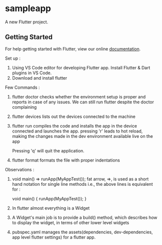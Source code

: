 # sampleapp

A new Flutter project.

## Getting Started

For help getting started with Flutter, view our online
[documentation](https://flutter.io/).

Set up :
1. Using VS Code editor for developing Flutter app. Install Flutter & Dart plugins in VS Code.
2. Download and install flutter

Few Commands :
1. flutter doctor
    checks whether the environment setup is proper and reports in case of any issues. We can still run flutter despite the doctor complaining

2. flutter devices
    lists out the devices connected to the machine

3. flutter run
    compiles the code and installs the app in the device connected and launches the app.
    pressing 'r' leads to hot reload, making the changes made in the dev environment available live on the app

    Pressing 'q' will quit the application.

4. flutter format <fileName>
    formats the file with proper indentations


Observations :

1. void main() => runApp(MyAppTest());
    fat arrow, =>, is used as a short hand notation for single line methods
    i.e., the above lines is equivalent for :

    void main() {
        runApp(MyAppTest());
    }

2. In flutter almost everything is a Widget

3. A Widget's main job is to provide a build() method, which describes how to display the widget, in terms of other lower level widgets 

4. pubspec.yaml manages the assets(dependencies, dev-dependencies, app level flutter settings) for a flutter app.